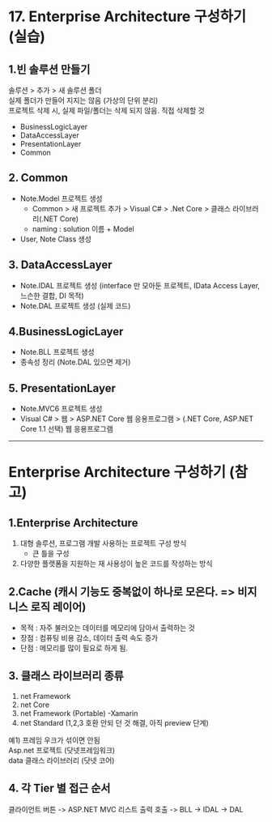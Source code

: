 # 17. Enterprise Architecture 구성하기 (실습)
## 1.빈 솔루션 만들기
솔루션 > 추가 > 새 솔루션 폴더
<br>실제 폴더가 만들어 지지는 않음 (가상의 단위 분리)
<br>프로젝트 삭제 시, 실제 파일/폴더는 삭제 되지 않음. 직접 삭제할 것
- BusinessLogicLayer
- DataAccessLayer
- PresentationLayer
- Common


## 2. Common
 - Note.Model  프로젝트 생성
    - Common > 새 프로젝트 추가 > Visual C# > .Net Core > 클래스 라이브러리(.NET Core)
    - naming :  solution 이름 + Model
 - User, Note Class 생성

## 3. DataAccessLayer
  - Note.IDAL 프로젝트 생성  (interface 만 모아둔 프로젝트, IData Access Layer, 느슨한 결합, DI 목적)
  - Note.DAL 프로젝트 생성 (실제 코드)
  
## 4.BusinessLogicLayer
  - Note.BLL 프로젝트 생성
  - 종속성 정리 (Note.DAL 있으면 제거)
 
## 5. PresentationLayer
  - Note.MVC6 프로젝트 생성
  - Visual C# > 웹 > ASP.NET Core 웹 응용프로그램 > (.NET Core, ASP.NET Core 1.1 선택) 웹 응용프로그램
  
---
#  Enterprise Architecture 구성하기 (참고)
## 1.Enterprise Architecture
 1. 대형 솔루션, 프로그램 개발 사용하는 프로젝트 구성 방식
     - 큰 틀을 구성
 2. 다양한 플랫폼을 지원하는 재 사용성이 높은 코드를 작성하는 방식

## 2.Cache (캐시 기능도 중복없이  하나로 모은다. => 비지니스 로직 레이어)
  - 목적 : 자주 불러오는 데이터를 메모리에 담아서 출력하는 것
  - 장점 : 컴퓨팅 비용 감소, 데이터 출력 속도 증가
  - 단점 : 메모리를 많이 필요로 하게 됨.

## 3. 클래스 라이브러리 종류
1. net Framework 
2. net Core
3. net Framework (Portable) -Xamarin
4. net Standard (1,2,3 호환 안되 던 것 해결, 아직 preview 단계)

예1) 프레임 우크가 섞이면 안됨
<br>Asp.net 프로젝트  (닷넷프레임워크)
<br>data 클래스 라이브러리 (닷넷 코어)

## 4. 각 Tier 별 접근 순서
클라이언트 버튼 -> ASP.NET MVC 리스트 출력 호출 -> BLL -> IDAL -> DAL
